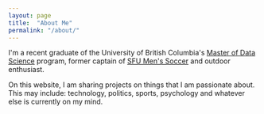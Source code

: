 ```yaml
---
layout: page
title:  "About Me"
permalink: "/about/"
---
```


I'm a recent graduate of the University of British Columbia's [Master of Data Science](https://ubc-mds.github.io/) program, former captain of [SFU Men's Soccer](http://athletics.sfu.ca/index.aspx?path=msoc) and outdoor enthusiast. 

On this website, I am sharing projects on things that I am passionate about. This may include: technology, politics, sports, psychology and whatever else is currently on my mind.     



